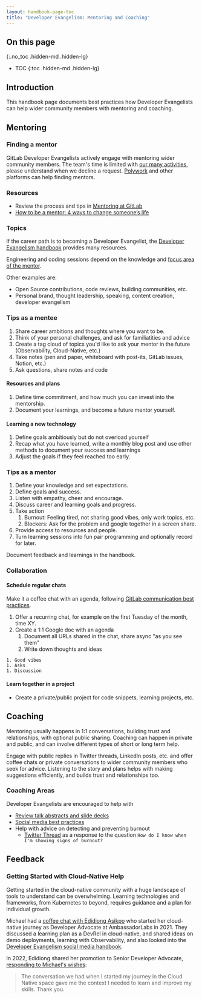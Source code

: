 ```yaml
---
layout: handbook-page-toc
title: "Developer Evangelism: Mentoring and Coaching"
---
```


## On this page
{:.no_toc .hidden-md .hidden-lg}

- TOC
{:toc .hidden-md .hidden-lg}

## Introduction

This handbook page documents best practices how Developer Evangelists can help wider community members with mentoring and coaching. 

## Mentoring 

### Finding a mentor

GitLab Developer Evangelists actively engage with mentoring wider community members. The team's time is limited with [our many activities](/handbook/marketing/community-relations/developer-evangelism/#-what-we-do), please understand when we decline a request. [Polywork](https://www.polywork.com/collaborators/mentoring) and other platforms can help finding mentors.

### Resources

- Review the process and tips in [Mentoring at GitLab](/handbook/people-group/learning-and-development/mentor/)
- [How to be a mentor: 4 ways to change someone’s life](https://www.betterup.com/blog/how-to-be-a-mentor)

### Topics 

If the career path is to becoming a Developer Evangelist, the [Developer Evangelism handbook](/handbook/marketing/community-relations/developer-evangelism/#-learn-more-about-developer-evangelism-as-a-practice) provides many resources. 

Engineering and coding sessions depend on the knowledge and [focus area of the mentor](/handbook/marketing/community-relations/developer-evangelism/#-team-members-and-focus-areas).

Other examples are:

- Open Source contributions, code reviews, building communities, etc.
- Personal brand, thought leadership, speaking, content creation, developer evangelism

### Tips as a mentee

1. Share career ambitions and thoughts where you want to be. 
1. Think of your personal challenges, and ask for familiatities and advice 
1. Create a tag cloud of topics you'd like to ask your mentor in the future (Observability, Cloud-Native, etc.)
1. Take notes (pen and paper, whiteboard with post-its, GitLab issues, Notion, etc.)
1. Ask questions, share notes and code

#### Resources and plans 

1. Define time commitment, and how much you can invest into the mentorship.
1. Document your learnings, and become a future mentor yourself. 

#### Learning a new technology 

1. Define goals ambitiously but do not overload yourself
1. Recap what you have learned, write a monthly blog post and use other methods to document your success and learnings 
1. Adjust the goals if they feel reached too early. 

### Tips as a mentor

1. Define your knowledge and set expectations. 
1. Define goals and success.
1. Listen with empathy, cheer and encourage. 
1. Discuss career and learning goals and progress. 
1. Take action
    1. Burnout: Feeling tired, not sharing good vibes, only work topics, etc. 
    1. Blockers: Ask for the problem and google together in a screen share. 
1. Provide access to resources and people.
1. Turn learning sessions into fun pair programming and optionally record for later. 

Document feedback and learnings in the handbook. 

### Collaboration

#### Schedule regular chats

Make it a coffee chat with an agenda, following [GitLab communication best practices](/handbook/communication/#external-communication).

1. Offer a recurring chat, for example on the first Tuesday of the month, time XY.
1. Create a 1:1 Google doc with an agenda
    1. Document all URLs shared in the chat, share async "as you see them"
    1. Write down thoughts and ideas 

```
1. Good vibes 
1. Asks
1. Discussion
```

#### Learn together in a project

- Create a private/public project for code snippets, learning projects, etc. 


## Coaching 

Mentoring usually happens in 1:1 conversations, building trust and relationships, with optional public sharing. Coaching can happen in private and public, and can involve different types of short or long term help.

Engage with public replies in Twitter threads, LinkedIn posts, etc. and offer coffee chats or private conversations to wider community members who seek for advice. Listening to the story and plans helps with making suggestions efficiently, and builds trust and relationships too. 

### Coaching Areas 

Developer Evangelists are encouraged to help with

- [Review talk abstracts and slide decks](/handbook/marketing/community-relations/developer-evangelism/#speaker-enablement)
- [Social media best practices](/handbook/marketing/community-relations/developer-evangelism/social-media/)
- Help with advice on detecting and preventing burnout
  - [Twitter Thread](https://twitter.com/dnsmichi/status/1534256896135335936) as a response to the question `How do I know when I'm showing signs of burnout?`

## Feedback 

### Getting Started with Cloud-Native Help 

Getting started in the cloud-native community with a huge landscape of tools to understand can be overwhelming. Learning technologies and frameworks, from Kubernetes to beyond, requires guidance and a plan for individual growth. 

Michael had a [coffee chat with Edidiong Asikpo](https://twitter.com/Didicodes/status/1436280427505930240) who started her cloud-native journey as Developer Advocate at AmbassadorLabs in 2021. They discussed a learning plan as a DevRel in cloud-native, and shared ideas on demo deployments, learning with Observability, and also looked into the [Developer Evangelism social media handbook](/handbook/marketing/community-relations/developer-evangelism/social-media/).

In 2022, Edidiong shared her promotion to Senior Developer Advocate, [responding to Michael's wishes](https://twitter.com/Didicodes/status/1547337357434753027):

> The conversation we had when I started my journey in the Cloud Native space gave me the context I needed to learn and improve my skills. Thank you.




